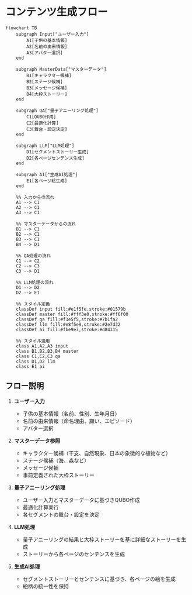 # コンテンツ生成フロー

```mermaid
flowchart TB
    subgraph Input["ユーザー入力"]
        A1[子供の基本情報]
        A2[名前の由来情報]
        A3[アバター選択]
    end

    subgraph MasterData["マスターデータ"]
        B1[キャラクター候補]
        B2[ステージ候補]
        B3[メッセージ候補]
        B4[大枠ストーリー]
    end

    subgraph QA["量子アニーリング処理"]
        C1[QUBO作成]
        C2[最適化計算]
        C3[舞台・設定決定]
    end

    subgraph LLM["LLM処理"]
        D1[セグメントストーリー生成]
        D2[各ページセンテンス生成]
    end

    subgraph AI["生成AI処理"]
        E1[各ページ絵生成]
    end

    %% 入力からの流れ
    A1 --> C1
    A2 --> C1
    A3 --> C1

    %% マスターデータからの流れ
    B1 --> C1
    B2 --> C1
    B3 --> C1
    B4 --> D1

    %% QA処理の流れ
    C1 --> C2
    C2 --> C3
    C3 --> D1

    %% LLM処理の流れ
    D1 --> D2
    D2 --> E1

    %% スタイル定義
    classDef input fill:#e1f5fe,stroke:#01579b
    classDef master fill:#fff3e0,stroke:#ff6f00
    classDef qa fill:#f3e5f5,stroke:#7b1fa2
    classDef llm fill:#e8f5e9,stroke:#2e7d32
    classDef ai fill:#fbe9e7,stroke:#d84315

    %% スタイル適用
    class A1,A2,A3 input
    class B1,B2,B3,B4 master
    class C1,C2,C3 qa
    class D1,D2 llm
    class E1 ai

```

## フロー説明

1. **ユーザー入力**
   - 子供の基本情報（名前、性別、生年月日）
   - 名前の由来情報（命名理由、願い、エピソード）
   - アバター選択

2. **マスターデータ参照**
   - キャラクター候補（干支、自然現象、日本の象徴的な植物など）
   - ステージ候補（海、森など）
   - メッセージ候補
   - 事前定義された大枠ストーリー

3. **量子アニーリング処理**
   - ユーザー入力とマスターデータに基づきQUBO作成
   - 最適化計算実行
   - 各セグメントの舞台・設定を決定

4. **LLM処理**
   - 量子アニーリングの結果と大枠ストーリーを基に詳細なストーリーを生成
   - ストーリーから各ページのセンテンスを生成

5. **生成AI処理**
   - セグメントストーリーとセンテンスに基づき、各ページの絵を生成
   - 絵柄の統一性を保持
